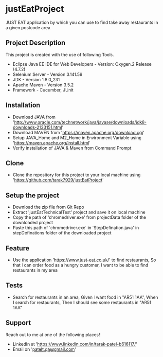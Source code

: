 # justEatProject
JUST EAT application by which you can use to find take away restaurants in a given postcode area.


## Project Description
This project is created with the use of following Tools.
- Eclipse Java EE IDE for Web Developers - Version: Oxygen.2 Release (4.7.2)
- Selenium Server - Version 3.141.59
- JDK - Version 1.8.0_231
- Apache Maven - Version 3.5.2
- Framework - Cucumber, JUnit


## Installation
- Download JAVA from 'http://www.oracle.com/technetwork/java/javase/downloads/jdk8-downloads-2133151.html'
- Download MAVEN from 'https://maven.apache.org/download.cgi'
- Setup JAVA_Home and M2_Home in Environment Variable using 'https://maven.apache.org/install.html'
- Verify installation of JAVA & Maven from Command Prompt


## Clone
- Clone the repository for this project to your local machine using 'https://github.com/tarak7929/justEatProject'


## Setup the project
- Download the zip file from Git Repo
- Extract 'justEatTechnicalTest' project and save it on local machine
- Copy the path of 'chromedriver.exe' from projectData folder of the downloaded project
- Paste this path of 'chromedriver.exe' in 'StepDefination.java' in stepDefinations folder of the downloaded project


## Feature
- Use the application 'https://www.just-eat.co.uk/' 
	to find restaurants, 
	So that I can order food as a hungry customer, 
	I want to be able to find restaurants in my area


## Tests 
- Search for restaurants in an area,
	Given I want food in "AR51 1AA",
	When I search for restaurants,
	Then I should see some restaurants in "AR51 1AA"


## Support
Reach out to me at one of the following places!

- LinkedIn at 'https://www.linkedin.com/in/tarak-patel-b616117/'
- Email on 'patelt.qa@gmail.com'
